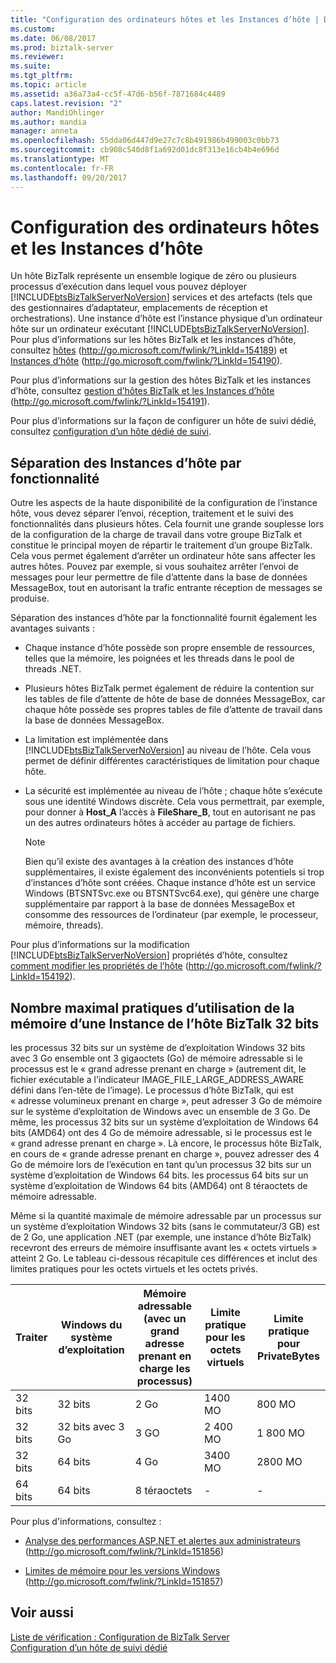 ```yaml
---
title: "Configuration des ordinateurs hôtes et les Instances d’hôte | Documents Microsoft"
ms.custom: 
ms.date: 06/08/2017
ms.prod: biztalk-server
ms.reviewer: 
ms.suite: 
ms.tgt_pltfrm: 
ms.topic: article
ms.assetid: a36a73a4-cc5f-47d6-b56f-7871684c4489
caps.latest.revision: "2"
author: MandiOhlinger
ms.author: mandia
manager: anneta
ms.openlocfilehash: 55dda06d447d9e27c7c8b491986b499003c0bb73
ms.sourcegitcommit: cb908c540d8f1a692d01dc8f313e16cb4b4e696d
ms.translationtype: MT
ms.contentlocale: fr-FR
ms.lasthandoff: 09/20/2017
---
```

# <a name="configuring-hosts-and-host-instances"></a>Configuration des ordinateurs hôtes et les Instances d’hôte
Un hôte BizTalk représente un ensemble logique de zéro ou plusieurs processus d’exécution dans lequel vous pouvez déployer [!INCLUDE[btsBizTalkServerNoVersion](../includes/btsbiztalkservernoversion-md.md)] services et des artefacts (tels que des gestionnaires d’adaptateur, emplacements de réception et orchestrations). Une instance d’hôte est l’instance physique d’un ordinateur hôte sur un ordinateur exécutant [!INCLUDE[btsBizTalkServerNoVersion](../includes/btsbiztalkservernoversion-md.md)]. Pour plus d’informations sur les hôtes BizTalk et les instances d’hôte, consultez [hôtes](http://go.microsoft.com/fwlink/?LinkId=154189) (http://go.microsoft.com/fwlink/?LinkId=154189) et [Instances d’hôte](http://go.microsoft.com/fwlink/?LinkId=154190) (http://go.microsoft.com/fwlink/?LinkId=154190).  
  
 Pour plus d’informations sur la gestion des hôtes BizTalk et les instances d’hôte, consultez [gestion d’hôtes BizTalk et les Instances d’hôte](http://go.microsoft.com/fwlink/?LinkId=154191) (http://go.microsoft.com/fwlink/?LinkId=154191).  
  
 Pour plus d’informations sur la façon de configurer un hôte de suivi dédié, consultez [configuration d’un hôte dédié de suivi](../technical-guides/configuring-a-dedicated-tracking-host.md).  
  
## <a name="separating-host-instances-by-functionality"></a>Séparation des Instances d’hôte par fonctionnalité  
 Outre les aspects de la haute disponibilité de la configuration de l’instance hôte, vous devez séparer l’envoi, réception, traitement et le suivi des fonctionnalités dans plusieurs hôtes. Cela fournit une grande souplesse lors de la configuration de la charge de travail dans votre groupe BizTalk et constitue le principal moyen de répartir le traitement d’un groupe BizTalk. Cela vous permet également d’arrêter un ordinateur hôte sans affecter les autres hôtes. Pouvez par exemple, si vous souhaitez arrêter l’envoi de messages pour leur permettre de file d’attente dans la base de données MessageBox, tout en autorisant la trafic entrante réception de messages se produise.  
  
 Séparation des instances d’hôte par la fonctionnalité fournit également les avantages suivants :  
  
-   Chaque instance d’hôte possède son propre ensemble de ressources, telles que la mémoire, les poignées et les threads dans le pool de threads .NET.  
  
-   Plusieurs hôtes BizTalk permet également de réduire la contention sur les tables de file d’attente de hôte de base de données MessageBox, car chaque hôte possède ses propres tables de file d’attente de travail dans la base de données MessageBox.  
  
-   La limitation est implémentée dans [!INCLUDE[btsBizTalkServerNoVersion](../includes/btsbiztalkservernoversion-md.md)] au niveau de l’hôte. Cela vous permet de définir différentes caractéristiques de limitation pour chaque hôte.  
  
-   La sécurité est implémentée au niveau de l’hôte ; chaque hôte s’exécute sous une identité Windows discrète. Cela vous permettrait, par exemple, pour donner à **Host_A** l’accès à **FileShare_B**, tout en autorisant ne pas un des autres ordinateurs hôtes à accéder au partage de fichiers.  
  
    > [!NOTE]  
    >  Bien qu’il existe des avantages à la création des instances d’hôte supplémentaires, il existe également des inconvénients potentiels si trop d’instances d’hôte sont créées. Chaque instance d’hôte est un service Windows (BTSNTSvc.exe ou BTSNTSvc64.exe), qui génère une charge supplémentaire par rapport à la base de données MessageBox et consomme des ressources de l’ordinateur (par exemple, le processeur, mémoire, threads).  
  
 Pour plus d’informations sur la modification [!INCLUDE[btsBizTalkServerNoVersion](../includes/btsbiztalkservernoversion-md.md)] propriétés d’hôte, consultez [comment modifier les propriétés de l’hôte](http://go.microsoft.com/fwlink/?LinkId=154192) (http://go.microsoft.com/fwlink/?LinkId=154192).  
  
##  <a name="BKMK_MemLimit"></a>Nombre maximal pratiques d’utilisation de la mémoire d’une Instance de l’hôte BizTalk 32 bits  
 les processus 32 bits sur un système de d’exploitation Windows 32 bits avec 3 Go ensemble ont 3 gigaoctets (Go) de mémoire adressable si le processus est le « grand adresse prenant en charge » (autrement dit, le fichier exécutable a l’indicateur IMAGE_FILE_LARGE_ADDRESS_AWARE défini dans l’en-tête de l’image).  Le processus d’hôte BizTalk, qui est « adresse volumineux prenant en charge », peut adresser 3 Go de mémoire sur le système d’exploitation de Windows avec un ensemble de 3 Go.  De même, les processus 32 bits sur un système d’exploitation de Windows 64 bits (AMD64) ont des 4 Go de mémoire adressable, si le processus est le « grand adresse prenant en charge ».  Là encore, le processus hôte BizTalk, en cours de « grande adresse prenant en charge », pouvez adresser des 4 Go de mémoire lors de l’exécution en tant qu’un processus 32 bits sur un système d’exploitation de Windows 64 bits. les processus 64 bits sur un système d’exploitation de Windows 64 bits (AMD64) ont 8 téraoctets de mémoire adressable.  
  
 Même si la quantité maximale de mémoire adressable par un processus sur un système d’exploitation Windows 32 bits (sans le commutateur/3 GB) est de 2 Go, une application .NET (par exemple, une instance d’hôte BizTalk) recevront des erreurs de mémoire insuffisante avant les « octets virtuels » atteint 2 Go. Le tableau ci-dessous récapitule ces différences et inclut des limites pratiques pour les octets virtuels et les octets privés.  
  
|Traiter|Windows du système d’exploitation|Mémoire adressable (avec un grand adresse prenant en charge les processus)|Limite pratique pour les octets virtuels|Limite pratique pour PrivateBytes|  
|-------------|----------------|---------------------------------------------------------------|---------------------------------------|--------------------------------------|  
|32 bits|32 bits|2 Go|1400 MO|800 MO|  
|32 bits|32 bits avec 3 Go|3 GO|2 400 MO|1 800 MO|  
|32 bits|64 bits|4 Go|3400 MO|2800 MO|  
|64 bits|64 bits|8 téraoctets|-|-|  
  
 Pour plus d'informations, consultez :  
  
-   [Analyse des performances ASP.NET et alertes aux administrateurs](http://go.microsoft.com/fwlink/?LinkId=151856) (http://go.microsoft.com/fwlink/?LinkId=151856)  
  
-   [Limites de mémoire pour les versions Windows](http://go.microsoft.com/fwlink/?LinkId=151857) (http://go.microsoft.com/fwlink/?LinkId=151857)  
  
## <a name="see-also"></a>Voir aussi  
 [Liste de vérification : Configuration de BizTalk Server](../technical-guides/checklist-configuring-biztalk-server.md)   
 [Configuration d’un hôte de suivi dédié](../technical-guides/configuring-a-dedicated-tracking-host.md)